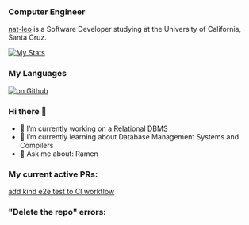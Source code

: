 ### Computer Engineer 

[nat-leo](https://github.com/nat-leo/nat-leo) is a Software Developer studying at the University of California, Santa Cruz. 

[![My Stats](https://github-readme-stats.vercel.app/api?username=nat-leo&show_icons=true&hide_border=true&&count_private=true&theme=transparent)](https://github.com/anuraghazra/github-readme-stats)

### My Languages

[![on Github](https://github-readme-stats-git-masterrstaa-rickstaa.vercel.app/api/top-langs/?username=nat-leo&hide_border=true&theme=transparent)](https://github.com/anuraghazra/github-readme-stats)

### Hi there 👋

- 🔭 I’m currently working on a [Relational DBMS](https://github.com/nat-leo/sql-dbms)
- 🌱 I’m currently learning about Database Management Systems and Compilers
- 💬 Ask me about: Ramen

### My current active PRs:

[add kind e2e test to CI workflow](https://github.com/kubernetes/ingress-nginx/pull/10198)

### "Delete the repo" errors:

<!--
**nat-leo/nat-leo** is a ✨ _special_ ✨ repository because its `README.md` (this file) appears on your GitHub profile.

Here are some ideas to get you started:

- 🔭 I’m currently working on ...
- 🌱 I’m currently learning ...
- 👯 I’m looking to collaborate on ...
- 🤔 I’m looking for help with ...
- 💬 Ask me about ...
- 📫 How to reach me: ...
- 😄 Pronouns: ...
- ⚡ Fun fact: ...
-->
